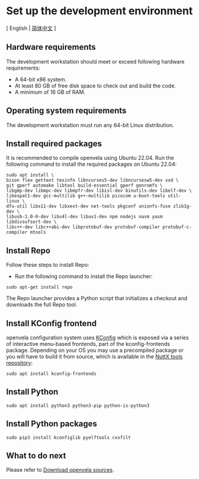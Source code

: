 # Set up the development environment

\[ English | [简体中文](Set_up_the_development_environment_zh-cn.md) \]

## Hardware requirements

The development workstation should meet or exceed following hardware requirements:

- A 64-bit x86 system.
- At least 80 GB of free disk space to check out and build the code.
- A minimum of 16 GB of RAM.

## Operating system requirements

The development workstation must run any 64-bit Linux distribution. 

## Install required packages

It is recommended to compile openvela using Ubuntu 22.04. Run the following command to install the required packages on Ubuntu 22.04:

```
sudo apt install \
bison flex gettext texinfo libncurses5-dev libncursesw5-dev xxd \
git gperf automake libtool build-essential gperf genromfs \
libgmp-dev libmpc-dev libmpfr-dev libisl-dev binutils-dev libelf-dev \
libexpat1-dev gcc-multilib g++-multilib picocom u-boot-tools util-linux \
dfu-util libx11-dev libxext-dev net-tools pkgconf unionfs-fuse zlib1g-dev \
libusb-1.0-0-dev libv4l-dev libuv1-dev npm nodejs nasm yasm libdivsufsort-dev \
libc++-dev libc++abi-dev libprotobuf-dev protobuf-compiler protobuf-c-compiler mtools
```

## Install Repo

Follow these steps to install Repo:

* Run the following command to install the Repo launcher:

```
sudo apt-get install repo
```

The Repo launcher provides a Python script that initializes a checkout and downloads the full Repo tool.

## Install KConfig frontend

openvela configuration system uses [KConfig](https://www.kernel.org/doc/Documentation/kbuild/kconfig-language.txt) which is exposed via a series of interactive menu-based frontends, part of the kconfig-frontends package. Depending on your OS you may use a precompiled package or you will have to build it from source, which is available in the [NuttX tools repository](https://bitbucket.org/nuttx/tools/src/master/kconfig-frontends/):

```
sudo apt install kconfig-frontends
```

## Install Python

```
sudo apt install python3 python3-pip python-is-python3
```

## Install Python packages

```
sudo pip3 install kconfiglib pyelftools cxxfilt
```

## What to do next

Please refer to [Download openvela sources](./Download_Vela_sources.md).

